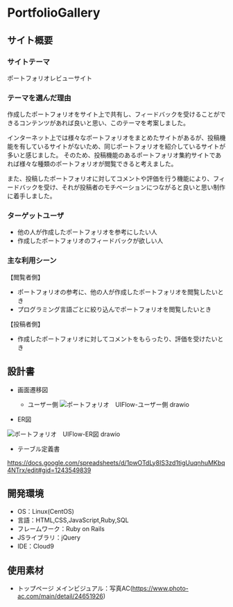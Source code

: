 # PortfolioGallery

## サイト概要
### サイトテーマ
ポートフォリオレビューサイト

### テーマを選んだ理由
作成したポートフォリオをサイト上で共有し、フィードバックを受けることができるコンテンツがあれば良いと思い、このテーマを考案しました。

インターネット上では様々なポートフォリオをまとめたサイトがあるが、投稿機能を有しているサイトがないため、同じポートフォリオを紹介しているサイトが多いと感じました。 そのため、投稿機能のあるポートフォリオ集約サイトであれば様々な種類のポートフォリオが閲覧できると考えました。

また、投稿したポートフォリオに対してコメントや評価を行う機能により、フィードバックを受け、それが投稿者のモチベーションにつながると良いと思い制作に着手しました。

### ターゲットユーザ
- 他の人が作成したポートフォリオを参考にしたい人
- 作成したポートフォリオのフィードバックが欲しい人

### 主な利用シーン
【閲覧者側】

- ポートフォリオの参考に、他の人が作成したポートフォリオを閲覧したいとき
- プログラミング言語ごとに絞り込んでポートフォリオを閲覧したいとき

【投稿者側】

- 作成したポートフォリオに対してコメントをもらったり、評価を受けたいとき

## 設計書
- 画面遷移図
  - ユーザー側
  ![ポートフォリオ　UIFlow-ユーザー側 drawio](https://user-images.githubusercontent.com/112187295/205478728-0c90ae81-d779-4eaf-aafb-bd439809a899.png)
  
- ER図

![ポートフォリオ　UIFlow-ER図 drawio](https://user-images.githubusercontent.com/112187295/205056089-c74494f9-d8c0-445f-926f-58574013be55.png)

- テーブル定義書

https://docs.google.com/spreadsheets/d/1pwOTdLy8IS3zd1tigUuqnhuMKbq4NTrx/edit#gid=1243549839


## 開発環境
- OS：Linux(CentOS)
- 言語：HTML,CSS,JavaScript,Ruby,SQL
- フレームワーク：Ruby on Rails
- JSライブラリ：jQuery
- IDE：Cloud9

## 使用素材
- トップページ メインビジュアル：写真AC(https://www.photo-ac.com/main/detail/24651926)
